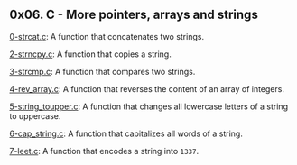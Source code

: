 ## 0x06. C - More pointers, arrays and strings

[0-strcat.c](./0-strcat.c): A function that concatenates two strings.

[2-strncpy.c](./2-strncpy.c): A function that copies a string.

[3-strcmp.c](./3-strcmp.c): A function that compares two strings.

[4-rev_array.c](./4-rev_array.c): A function that reverses the content of an array of integers.

[5-string_toupper.c](./5-string_toupper.c): A function that changes all lowercase letters of a string to uppercase.

[6-cap_string.c](./6-cap_string.c): A function that capitalizes all words of a string.

[7-leet.c](./7-leet.c): A function that encodes a string into `1337`.



